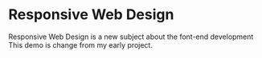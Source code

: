 # Responsive Web Design

Responsive Web Design is a new subject about the font-end development
This demo is change from my early project.
